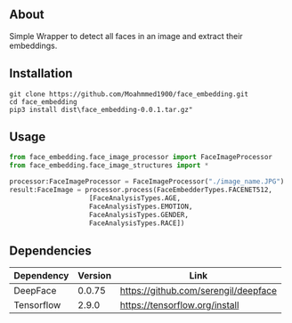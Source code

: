 ## About
Simple Wrapper to detect all faces in an image and extract their embeddings.

## Installation
```code
git clone https://github.com/Moahmmed1900/face_embedding.git
cd face_embedding
pip3 install dist\face_embedding-0.0.1.tar.gz"
```

## Usage

```python
from face_embedding.face_image_processor import FaceImageProcessor
from face_embedding.face_image_structures import *

processor:FaceImageProcessor = FaceImageProcessor("./image_name.JPG")
result:FaceImage = processor.process(FaceEmbedderTypes.FACENET512,
                    [FaceAnalysisTypes.AGE,
                    FaceAnalysisTypes.EMOTION,
                    FaceAnalysisTypes.GENDER,
                    FaceAnalysisTypes.RACE])
```

## Dependencies

| Dependency | Version | Link |
| ------ | ------ | ------ |
| DeepFace | 0.0.75 | https://github.com/serengil/deepface
| Tensorflow | 2.9.0 | https://tensorflow.org/install